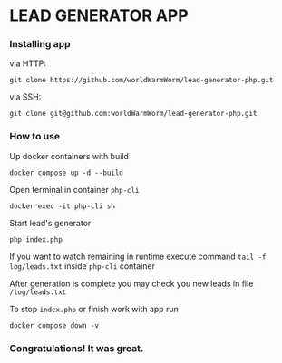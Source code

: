 # LEAD GENERATOR APP

### Installing app

via HTTP: 
```
git clone https://github.com/worldWarmWorm/lead-generator-php.git
```

via SSH:
```
git clone git@github.com:worldWarmWorm/lead-generator-php.git
```

### How to use

Up docker containers with build
```
docker compose up -d --build
```
Open terminal in container ```php-cli```
```
docker exec -it php-cli sh
```
Start lead's generator
```
php index.php
```

If you want to watch remaining in runtime execute command ```tail -f log/leads.txt``` inside  ```php-cli``` container

After generation is complete you may check you new leads in file ```/log/leads.txt```

To stop ```index.php``` or finish work with app run
```
docker compose down -v
```

### Congratulations! It was great.